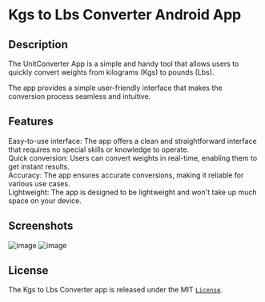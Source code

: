 # Kgs to Lbs Converter Android App

## Description
The UnitConverter App is a simple and handy tool that allows users to quickly convert weights from kilograms (Kgs) to pounds (Lbs).

The app provides a simple user-friendly interface that makes the conversion process seamless and intuitive.

## Features
Easy-to-use interface: The app offers a clean and straightforward interface that requires no special skills or knowledge to operate.
<br>
Quick conversion: Users can convert weights in real-time, enabling them to get instant results.
<br>
Accuracy: The app ensures accurate conversions, making it reliable for various use cases.
<br>
Lightweight: The app is designed to be lightweight and won't take up much space on your device.

## Screenshots
![image](https://github.com/SelFerns/UnitConverter/assets/61825831/7b5eea08-c929-4f72-be9a-8da3a2b24a5d) 
![image](https://github.com/SelFerns/UnitConverter/assets/61825831/78961e71-e536-4394-9605-99c4f8ff4b06)


## License
The Kgs to Lbs Converter app is released under the MIT [`License`](LICENSE.txt).
